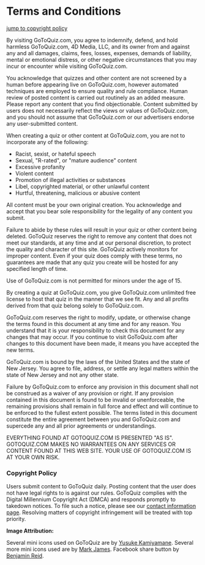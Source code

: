 Terms and Conditions
====================

[jump to copyright policy](#copyright)

By visiting GoToQuiz.com, you agree to indemnify, defend, and hold harmless GoToQuiz.com, 4D Media, LLC, and its owner from and against any and all damages, claims, fees, losses, expenses, demands of liability, mental or emotional distress, or other negative circumstances that you may incur or encounter while visiting GoToQuiz.com.

You acknowledge that quizzes and other content are not screened by a human before appearing live on GoToQuiz.com, however automated techniques are employed to ensure quality and rule compliance. Human review of posted content is carried out routinely as an added measure. Please report any content that you find objectionable. Content submitted by users does not necessarily reflect the views or values of GoToQuiz.com, and you should not assume that GoToQuiz.com or our advertisers endorse any user-submitted content.

When creating a quiz or other content at GoToQuiz.com, you are not to incorporate any of the following:

* Racist, sexist, or hateful speech
* Sexual, "R-rated", or "mature audience" content
* Excessive profanity
* Violent content
* Promotion of illegal activities or substances
* Libel, copyrighted material, or other unlawful content
* Hurtful, threatening, malicious or abusive content

All content must be your own original creation. You acknowledge and accept that you bear sole responsibility for the legality of any content you submit.

Failure to abide by these rules will result in your quiz or other content being deleted. GoToQuiz reserves the right to remove any content that does not meet our standards, at any time and at our personal discretion, to protect the quality and character of this site. GoToQuiz actively monitors for improper content. Even if your quiz does comply with these terms, no guarantees are made that any quiz you create will be hosted for any specified length of time.

Use of GoToQuiz.com is not permitted for minors under the age of 15.

By creating a quiz at GoToQuiz.com, you give GoToQuiz.com unlimited free license to host that quiz in the manner that we see fit. Any and all profits derived from that quiz belong solely to GoToQuiz.com.

GoToQuiz.com reserves the right to modify, update, or otherwise change the terms found in this document at any time and for any reason. You understand that it is your responsibility to check this document for any changes that may occur. If you continue to visit GoToQuiz.com after changes to this document have been made, it means you have accepted the new terms.

GoToQuiz.com is bound by the laws of the United States and the state of New Jersey. You agree to file, address, or settle any legal matters within the state of New Jersey and not any other state.

Failure by GoToQuiz.com to enforce any provision in this document shall not be construed as a waiver of any provision or right. If any provision contained in this document is found to be invalid or unenforceable, the remaining provisions shall remain in full force and effect and will continue to be enforced to the fullest extent possible. The terms listed in this document constitute the entire agreement between you and GoToQuiz.com and supercede any and all prior agreements or understandings.

EVERYTHING FOUND AT GOTOQUIZ.COM IS PRESENTED "AS IS". GOTOQUIZ.COM MAKES NO WARRANTEES ON ANY SERVICES OR CONTENT FOUND AT THIS WEB SITE. YOUR USE OF GOTOQUIZ.COM IS AT YOUR OWN RISK.

  

### Copyright Policy

Users submit content to GoToQuiz daily. Posting content that the user does not have legal rights to is against our rules. GoToQuiz complies with the Digital Millennium Copyright Act (DMCA) and responds promptly to takedown notices. To file such a notice, please see our [contact information page](https://www.gotoquiz.com/contact.html). Resolving matters of copyright infringement will be treated with top priority.

**Image Attribution:**

Several mini icons used on GoToQuiz are by [Yusuke Kamiyamane](http://p.yusukekamiyamane.com/). Several more mini icons used are by [Mark James](http://www.famfamfam.com/). Facebook share button by [Benjamin Reid](http://www.nouveller.com/).
